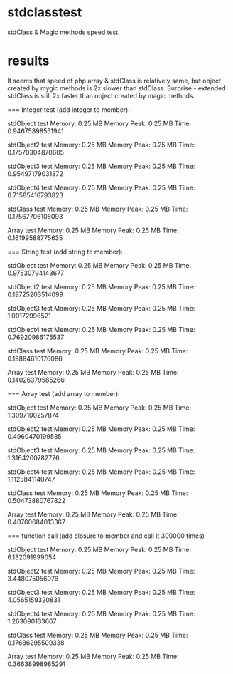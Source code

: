 # stdclasstest
stdClass &amp; Magic methods speed test.

# results
It seems that speed of php array & stdClass is relatively same, but object created by mygic methods is 2x slower than stdClass. Surprise - extended stdClass is still 2x faster than object created by magic methods.

=== Integer test (add integer to member): 

stdObject test
Memory: 0.25 MB
Memory Peak: 0.25 MB
Time: 0.94675898551941

stdObject2 test
Memory: 0.25 MB
Memory Peak: 0.25 MB
Time: 0.17570304870605

stdObject3 test
Memory: 0.25 MB
Memory Peak: 0.25 MB
Time: 0.95497179031372

stdObject4 test
Memory: 0.25 MB
Memory Peak: 0.25 MB
Time: 0.71585416793823

stdClass test
Memory: 0.25 MB
Memory Peak: 0.25 MB
Time: 0.17567706108093

Array test
Memory: 0.25 MB
Memory Peak: 0.25 MB
Time: 0.16199588775635


=== String test (add string to member):

stdObject test
Memory: 0.25 MB
Memory Peak: 0.25 MB
Time: 0.97530794143677

stdObject2 test
Memory: 0.25 MB
Memory Peak: 0.25 MB
Time: 0.19725203514099

stdObject3 test
Memory: 0.25 MB
Memory Peak: 0.25 MB
Time: 1.00172996521

stdObject4 test
Memory: 0.25 MB
Memory Peak: 0.25 MB
Time: 0.76920986175537

stdClass test
Memory: 0.25 MB
Memory Peak: 0.25 MB
Time: 0.19884610176086

Array test
Memory: 0.25 MB
Memory Peak: 0.25 MB
Time: 0.14026379585266


=== Array test (add array to member):

stdObject test
Memory: 0.25 MB
Memory Peak: 0.25 MB
Time: 1.3097100257874

stdObject2 test
Memory: 0.25 MB
Memory Peak: 0.25 MB
Time: 0.4960470199585

stdObject3 test
Memory: 0.25 MB
Memory Peak: 0.25 MB
Time: 1.3164200782776

stdObject4 test
Memory: 0.25 MB
Memory Peak: 0.25 MB
Time: 1.1125841140747

stdClass test
Memory: 0.25 MB
Memory Peak: 0.25 MB
Time: 0.50473880767822

Array test
Memory: 0.25 MB
Memory Peak: 0.25 MB
Time: 0.40760684013367


=== function call (add closure to member and call it 300000 times)

stdObject test
Memory: 0.25 MB
Memory Peak: 0.25 MB
Time: 6.132091999054

stdObject2 test
Memory: 0.25 MB
Memory Peak: 0.25 MB
Time: 3.448075056076

stdObject3 test
Memory: 0.25 MB
Memory Peak: 0.25 MB
Time: 4.0565159320831

stdObject4 test
Memory: 0.25 MB
Memory Peak: 0.25 MB
Time: 1.263090133667

stdClass test
Memory: 0.25 MB
Memory Peak: 0.25 MB
Time: 0.17686295509338

Array test
Memory: 0.25 MB
Memory Peak: 0.25 MB
Time: 0.36638998985291

